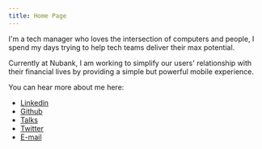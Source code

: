 ```yaml
---
title: Home Page
---
```


I'm a tech manager who loves the intersection of computers and people, I spend my days trying to help tech teams deliver their max potential.

Currently at Nubank, I am working to simplify our users' relationship with their financial lives by providing a simple but powerful mobile experience.

You can hear more about me here:

- [Linkedin](https://linkedin.com/in/diegoscosta)
- [Github](https://github.com/diegocosta)
- [Talks](/en/tags/talks)
- [Twitter](https://twitter.com/diegocoxta)
- [E-mail](mailto:diego@diegocosta.me)
